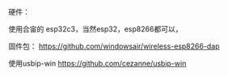 硬件：

使用合宙的 esp32c3，当然esp32，esp8266都可以，

固件包：
https://github.com/windowsair/wireless-esp8266-dap

使用usbip-win
https://github.com/cezanne/usbip-win

